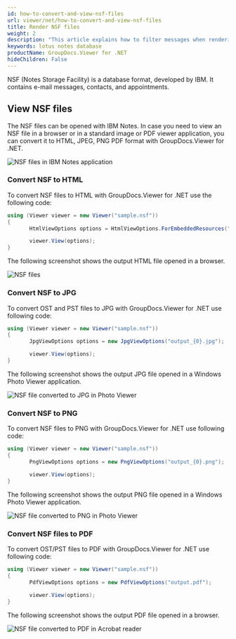 ```yaml
---
id: how-to-convert-and-view-nsf-files
url: viewer/net/how-to-convert-and-view-nsf-files
title: Render NSF files
weight: 2
description: "This article explains how to filter messages when rendering Lotus Notes Data Files with GroupDocs.Viewer within your .NET applications."
keywords: lotus notes database 
productName: GroupDocs.Viewer for .NET
hideChildren: False
---
```

NSF (Notes Storage Facility) is a database format, developed by IBM. It contains e-mail messages, contacts, and appointments.  

## View NSF files

The NSF files can be opened with IBM Notes.
In case you need to view an NSF file in a browser or in a standard image or PDF viewer application, you can convert it to HTML, JPEG, PNG  PDF format with GroupDocs.Viewer for .NET.

![NSF files in IBM Notes application](viewer/net/images/how-to-convert-and-view-nsf-files/nsf-files-in-ibm-notes.jpg)

### Convert NSF to HTML

To convert NSF files to HTML with GroupDocs.Viewer for .NET use the following code:

```csharp
using (Viewer viewer = new Viewer("sample.nsf"))
{
       HtmlViewOptions options = HtmlViewOptions.ForEmbeddedResources("output.html");

       viewer.View(options);
}
```

The following screenshot shows the output HTML file opened in a browser.

![NSF files](viewer/net/images/how-to-convert-and-view-nsf-files/nsf-file-in-browser.jpg)

### Convert NSF to JPG

To convert OST and PST files to JPG with GroupDocs.Viewer for .NET use following code:

```csharp
using (Viewer viewer = new Viewer("sample.nsf"))
{
       JpgViewOptions options = new JpgViewOptions("output_{0}.jpg");

       viewer.View(options);
}
```

The following screenshot shows the output JPG file opened in a Windows Photo Viewer application.

![NSF file converted to JPG in Photo Viewer](viewer/net/images/how-to-convert-and-view-nsf-files/nsf-file-in-photo-viewer-jpg.jpg)

### Convert NSF to PNG

To convert NSF files to PNG with GroupDocs.Viewer for .NET use following code:

```csharp
using (Viewer viewer = new Viewer("sample.nsf"))
{
       PngViewOptions options = new PngViewOptions("output_{0}.png");

       viewer.View(options);
}
```

The following screenshot shows the output PNG file opened in a Windows Photo Viewer application.

![NSF file converted to PNG in Photo Viewer](viewer/net/images/how-to-convert-and-view-nsf-files/nsf-file-in-photo-viewer-png.jpg)

### Convert NSF files to PDF

To convert OST/PST files to PDF with GroupDocs.Viewer for .NET use following code:

```csharp
using (Viewer viewer = new Viewer("sample.nsf"))
{
       PdfViewOptions options = new PdfViewOptions("output.pdf");
  
       viewer.View(options);
}
```

The following screenshot shows the output PDF file opened in a browser.

![NSF file converted to PDF in Acrobat reader](viewer/net/images/how-to-convert-and-view-nsf-files/nsf-file-in-photo-viewer-pdf.jpg)
